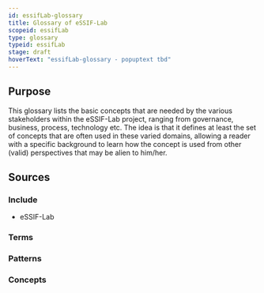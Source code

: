 ```yaml
---
id: essifLab-glossary
title: Glossary of eSSIF-Lab
scopeid: essifLab
type: glossary
typeid: essifLab
stage: draft
hoverText: "essifLab-glossary - popuptext tbd"
---
```

<!--A glossary is a list of terms with (short) explanations, usually aimed to help people understand texts around a certain (set of) topic(s) in some context(s).-->

## Purpose
<!--State the purpose(s) that this glossary aims to fulfill, in such a way that readers can easily determine whether or not it is useful for them to use it.-->
This glossary lists the basic concepts that are needed by the various stakeholders within the eSSIF-Lab project, ranging from governance, business, process, technology etc. The idea is that it defines at least the set of concepts that are often used in these varied domains, allowing a reader with a specific background to learn how the concept is used from other (valid) perspectives that may be alien to him/her.

## Sources
<!--Here, the sources should be identified from which the glossary entries (and their descriptions) are to be collected-->

### Include
<!--Specify the %%scope-files|scope-file%% that are to serve as a source for this glossary-->
* eSSIF-Lab

### Terms
<!--Specify the %%term-files|term-file%% that are to serve as a source for this glossary. If a term is defined in a scope as well as in a %%term-file|term-file%%, the latter takes precedence.-->

### Patterns
<!--Specify the %%pattern-files|pattern-file%% that are to serve as a source for this glossary. If a term is defined in a scope or as a term as well as in a %%pattern-file|pattern-file%%, the latter takes precedence.-->

### Concepts
<!--Specify the %%concept-files|concept-file%% that are to serve as a source for this glossary. If a term is defined in a scope, or as a term, or in a pattern as well as in a %%concept-file|concept-file%%, the latter takes precedence.-->

<!--
---
## Footnotes

[//]: # This (optional) section contains any footnotes that may have been specified in the text above.

[^1]: the text for footnote [^1] goes here.

-->
